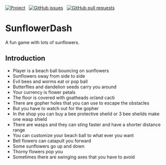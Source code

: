 [![Project](https://img.shields.io/badge/project-Kanban-orange)](https://github.com/Temperate-Designs/sunflower-dash/projects/1) &nbsp;
[![GitHub issues](https://img.shields.io/github/issues-raw/Temperate-Designs/sunflower-dash?color=green&logo=GitHub&logoColor=white)](https://github.com/Temperate-Designs/sunflower-dash/issues) &nbsp;
[![GitHub pull requests](https://img.shields.io/github/issues-pr-raw/Temperate-Designs/sunflower-dash?color=purple&logo=Github)](https://github.com/Temperate-Designs/sunflower-dash/pulls)

# SunflowerDash

A fun game with lots of sunflowers.

## Introduction

- Player is a beach ball bouncing on sunflowers
- Sunflowers sway from side to side
- Evil bees and worms eat or pop ball
- Butterflies and dandelion seeds carry you around
- Your currency is flower petals
- The floor is covered with goatheads or/and cacti
- There are gopher holes that you can use to escape the obstacles
- But you have to watch out for the gopher
- In the shop you can buy a bee protective sheild or 3 bee sheilds make one wasp shield
- There are wasps and they can sting faster and have a shorter distance range
- You can customize your beach ball to what ever you want
- Bell flowers can catapult you forward
- Some sunflowers go up and down
- Thorny flowers pop you
- Sometimes there are swinging axes that you have to avoid

